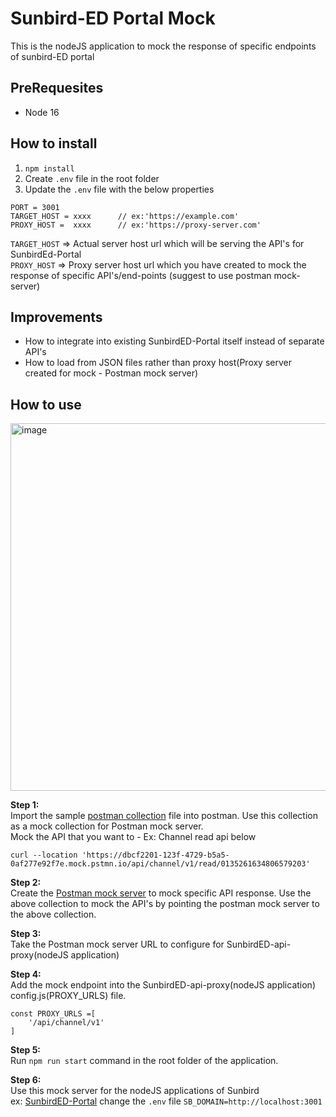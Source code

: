 # Sunbird-ED Portal Mock 
This is the nodeJS application to mock the response of specific endpoints of sunbird-ED portal

## PreRequesites
* Node 16

## How to install
1. `npm install`
2. Create `.env` file in the root folder
3. Update the `.env` file with the below properties
```
PORT = 3001
TARGET_HOST = xxxx      // ex:'https://example.com'
PROXY_HOST =  xxxx      // ex:'https://proxy-server.com'
```

`TARGET_HOST` => Actual server host url which will be serving the API's for SunbirdEd-Portal  
`PROXY_HOST`  => Proxy server host url which you have created to mock the response of specific API's/end-points (suggest to use postman mock-server)  


## Improvements
* How to integrate into existing SunbirdED-Portal itself instead of separate API's
* How to load from JSON files rather than proxy host(Proxy server created for mock - Postman mock server)

## How to use

<img width="588" alt="image" src="https://github.com/vinukumar-vs/SunbirdED-api-mock/assets/4496096/d83dc44c-2858-49c4-bb6a-5094f5ca1121">


**Step 1:**  
Import the sample [postman collection](https://github.com/vinukumar-vs/SunbirdED-api-mock/tree/main/postman.collection) file into postman. Use this collection as a mock collection for Postman mock server.  
Mock the API that you want to - Ex: Channel read api below  
```
curl --location 'https://dbcf2201-123f-4729-b5a5-0af277e92f7e.mock.pstmn.io/api/channel/v1/read/0135261634806579203'
```

**Step 2:**  
Create the [Postman mock server](https://learning.postman.com/docs/designing-and-developing-your-api/mocking-data/setting-up-mock/) to mock specific API response. Use the above collection to mock the API's by pointing the postman mock server to the above collection.

**Step 3:**  
Take the Postman mock server URL to configure for SunbirdED-api-proxy(nodeJS application)

**Step 4:**  
Add the mock endpoint into the SunbirdED-api-proxy(nodeJS application) config.js(PROXY_URLS) file.
```
const PROXY_URLS =[
    '/api/channel/v1'
]
```

**Step 5:**  
Run `npm run start` command in the root folder of the application.

**Step 6:**  
Use this mock server for the nodeJS applications of Sunbird  
ex: [SunbirdED-Portal](https://github.com/Sunbird-Ed/SunbirdEd-portal) change the `.env` file `SB_DOMAIN=http://localhost:3001`

